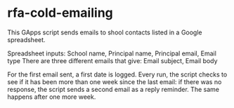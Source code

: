 # rfa-cold-emailing
This GApps script sends emails to shool contacts listed in a Google spreadsheet.

Spreadsheet inputs: School name, Principal name, Principal email, Email type
There are three different emails that give: Email subject, Email body

For the first email sent, a first date is logged. Every run, the script checks to see if it has been more than one week since the last email: if there was no response, the script sends a second email as a reply reminder. The same happens after one more week.

